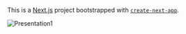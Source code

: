 This is a [Next.js](https://nextjs.org/) project bootstrapped with [`create-next-app`](https://github.com/vercel/next.js/tree/canary/packages/create-next-app).



![Presentation1](https://github.com/user-attachments/assets/6330028d-0121-4c91-af54-8d03c10cb9ff)
